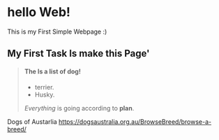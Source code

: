 # hello Web!
This is my First Simple Webpage :)
## My First Task Is make this Page'

> #### The Is a list of dog!
>
> - terrier.
> - Husky.
>
>  *Everything* is going according to **plan**.

Dogs of Austarlia https://dogsaustralia.org.au/BrowseBreed/browse-a-breed/

